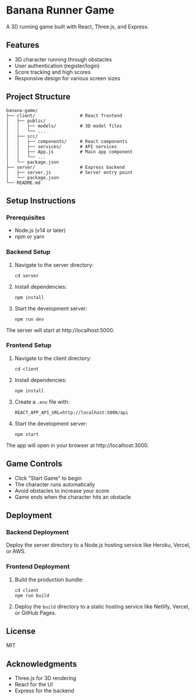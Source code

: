 # Banana Runner Game

A 3D running game built with React, Three.js, and Express.

## Features

- 3D character running through obstacles
- User authentication (register/login)
- Score tracking and high scores
- Responsive design for various screen sizes

## Project Structure

```
banana-game/
├── client/                 # React frontend
│   ├── public/
│   │   ├── models/         # 3D model files
│   │   └── ...
│   ├── src/
│   │   ├── components/     # React components
│   │   ├── services/       # API services
│   │   ├── App.js          # Main app component
│   │   └── ...
│   └── package.json
├── server/                 # Express backend
│   ├── server.js           # Server entry point
│   └── package.json
└── README.md
```

## Setup Instructions

### Prerequisites

- Node.js (v14 or later)
- npm or yarn

### Backend Setup

1. Navigate to the server directory:
   ```
   cd server
   ```

2. Install dependencies:
   ```
   npm install
   ```

3. Start the development server:
   ```
   npm run dev
   ```

The server will start at http://localhost:5000.

### Frontend Setup

1. Navigate to the client directory:
   ```
   cd client
   ```

2. Install dependencies:
   ```
   npm install
   ```

3. Create a `.env` file with:
   ```
   REACT_APP_API_URL=http://localhost:5000/api
   ```

4. Start the development server:
   ```
   npm start
   ```

The app will open in your browser at http://localhost:3000.

## Game Controls

- Click "Start Game" to begin
- The character runs automatically
- Avoid obstacles to increase your score
- Game ends when the character hits an obstacle

## Deployment

### Backend Deployment

Deploy the server directory to a Node.js hosting service like Heroku, Vercel, or AWS.

### Frontend Deployment

1. Build the production bundle:
   ```
   cd client
   npm run build
   ```

2. Deploy the `build` directory to a static hosting service like Netlify, Vercel, or GitHub Pages.

## License

MIT

## Acknowledgments

- Three.js for 3D rendering
- React for the UI
- Express for the backend